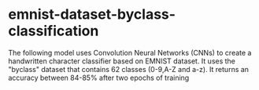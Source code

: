 # emnist-dataset-byclass-classification

The following model uses Convolution Neural Networks (CNNs) to create a handwritten character classifier based on EMNIST dataset. It uses the "byclass" dataset that contains 62 classes (0-9,A-Z and a-z). It returns an accuracy between 84-85% after two epochs of training
